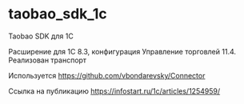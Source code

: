 # taobao_sdk_1c
Taobao SDK для 1С

Расширение для 1С 8.3, конфигурация Управление торговлей 11.4.
Реализован транспорт

Используется https://github.com/vbondarevsky/Connector

Ссылка на публикацию https://infostart.ru/1c/articles/1254959/
